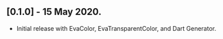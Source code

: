 ## [0.1.0] - 15 May 2020.

* Initial release with EvaColor, EvaTransparentColor, and Dart
  Generator.
